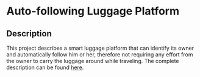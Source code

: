 # Auto-following Luggage Platform

## Description

This project describes a smart luggage platform that can identify its owner and automatically follow him or her, therefore not requiring any effort from the owner to carry the luggage around while traveling. The complete description can be found [here](./AutoLug_Paper.pdf).
